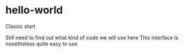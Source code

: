 # hello-world
Classic start

Still need to find out what kind of code we will use here
This interface is nonetheless quite easy to use
